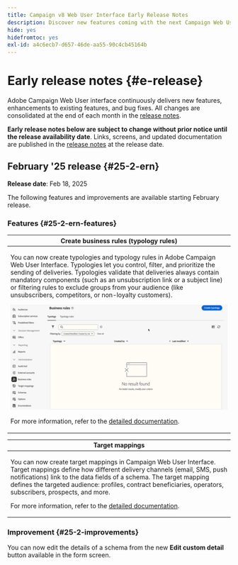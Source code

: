 ```yaml
---
title: Campaign v8 Web User Interface Early Release Notes
description: Discover new features coming with the next Campaign Web User Interface release
hide: yes
hidefromtoc: yes
exl-id: a4c6ecb7-d657-46de-aa55-90c4cb45164b
---
```


# Early release notes {#e-release}

Adobe Campaign Web User interface continuously delivers new features, enhancements to existing features, and bug fixes. All changes are consolidated at the end of each month in the [release notes](release-notes.md).

**Early release notes below are subject to change without prior notice until the release availability date**. Links, screens, and updated documentation are published in the [release notes](release-notes.md) at the release date.

## February '25 release {#25-2-ern}

**Release date**: Feb 18, 2025

The following features and improvements are available starting February release.

### Features {#25-2-ern-features}

<table>
<thead>
<tr>
<th><strong>Create business rules (typology rules)</strong><br/></th>
</tr>
</thead>
<tbody>
<tr>
<td>
<p>You can now create typologies and typology rules in Adobe Campaign Web User Interface. Typologies let you control, filter, and prioritize the sending of deliveries. Typologies validate that deliveries always contain mandatory components (such as an unsubscription link or a subject line) or filtering rules to exclude groups from your audience (like unsubscribers, competitors, or non-loyalty customers).</p>
<img src="assets/do-not-localize/typology.gif" alt="Demonstration of creating typology rules in Adobe Campaign Web User Interface">
<p>For more information, refer to the <a href="../administration/typologies.md">detailed documentation</a>.</p>
</td>
</tr>
</tbody>
</table>

<table>
<thead>
<tr>
<th><strong>Target mappings</strong><br/></th>
</tr>
</thead>
<tbody>
<tr>
<td>
<p>You can now create target mappings in Campaign Web User Interface. Target mappings define how different delivery channels (email, SMS, push notifications) link to the data fields of a schema. The target mapping defines the targeted audience: profiles, contract beneficiaries, operators, subscribers, prospects, and more.</p>
<p>For more information, refer to the <a href="../administration/typologies.md">detailed documentation</a>.</p>
</td>
</tr>
</tbody>
</table>

### Improvement {#25-2-improvements}

You can now edit the details of a schema from the new **Edit custom detail** button available in the form screen.
